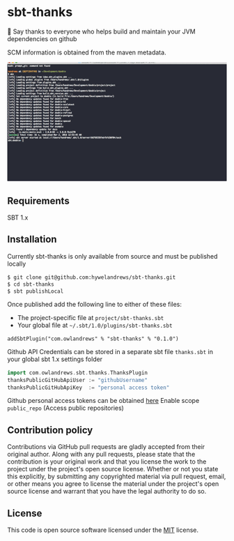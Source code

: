 # sbt-thanks #

🌟 Say thanks to everyone who helps build and maintain your JVM dependencies on github

SCM information is obtained from the maven metadata.

![example gif](img/example.gif)
 
## Requirements ## 

SBT 1.x

## Installation ## 

Currently sbt-thanks is only available from source and must be published locally 

```sbtshell
$ git clone git@github.com:hywelandrews/sbt-thanks.git
$ cd sbt-thanks
$ sbt publishLocal
```

Once published add the following line to either of these files:
- The project-specific file at `project/sbt-thanks.sbt`
- Your global file at `~/.sbt/1.0/plugins/sbt-thanks.sbt`

```sbtshell
addSbtPlugin("com.owlandrews" % "sbt-thanks" % "0.1.0")
```

Github API Credentials can be stored in a separate sbt file `thanks.sbt` in your global sbt 1.x settings folder

```scala
import com.owlandrews.sbt.thanks.ThanksPlugin
thanksPublicGitHubApiUser := "githubUsername"
thanksPublicGitHubApiKey  := "personal access token"
```

Github personal access tokens can be obtained [here](https://github.com/settings/tokens) 
Enable scope `public_repo` (Access public repositories)

## Contribution policy ##

Contributions via GitHub pull requests are gladly accepted from their original author. Along with
any pull requests, please state that the contribution is your original work and that you license
the work to the project under the project's open source license. Whether or not you state this
explicitly, by submitting any copyrighted material via pull request, email, or other means you
agree to license the material under the project's open source license and warrant that you have the
legal authority to do so.


## License ##

This code is open source software licensed under the
[MIT](https://opensource.org/licenses/MIT) license.
